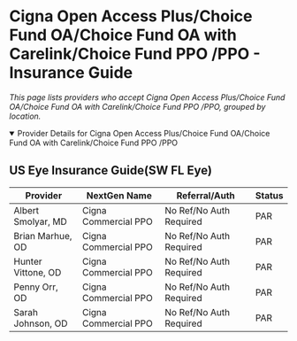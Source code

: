 # Cigna Open Access Plus/Choice Fund OA/Choice Fund OA with Carelink/Choice Fund PPO /PPO - Insurance Guide

*This page lists providers who accept Cigna Open Access Plus/Choice Fund OA/Choice Fund OA with Carelink/Choice Fund PPO /PPO, grouped by location.*

<details open><summary>Provider Details for Cigna Open Access Plus/Choice Fund OA/Choice Fund OA with Carelink/Choice Fund PPO /PPO</summary>

## US Eye Insurance Guide(SW FL Eye)

| Provider | NextGen Name | Referral/Auth | Status |
|----------|-------------|--------------|--------|
| Albert Smolyar, MD | Cigna Commercial PPO | No Ref/No Auth Required | PAR |
| Brian Marhue, OD | Cigna Commercial PPO | No Ref/No Auth Required | PAR |
| Hunter Vittone, OD | Cigna Commercial PPO | No Ref/No Auth Required | PAR |
| Penny Orr, OD | Cigna Commercial PPO | No Ref/No Auth Required | PAR |
| Sarah Johnson, OD | Cigna Commercial PPO | No Ref/No Auth Required | PAR |

</details>

